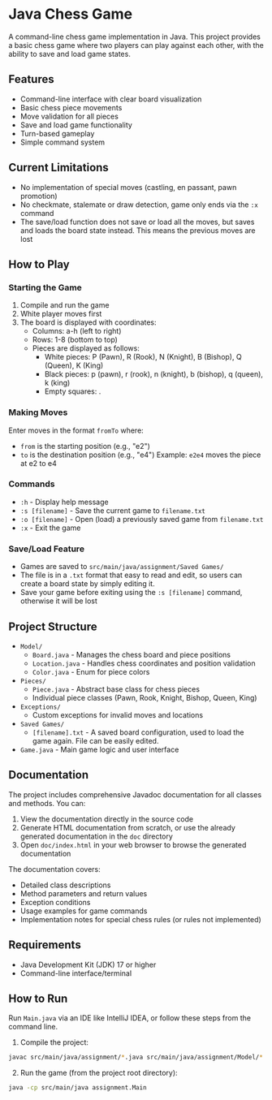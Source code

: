# Java Chess Game

A command-line chess game implementation in Java. This project provides a basic chess game where two players can play against each other, with the ability to save and load game states.

## Features

- Command-line interface with clear board visualization
- Basic chess piece movements
- Move validation for all pieces
- Save and load game functionality
- Turn-based gameplay
- Simple command system

## Current Limitations

- No implementation of special moves (castling, en passant, pawn promotion)
- No checkmate, stalemate or draw detection, game only ends via the `:x` command
- The save/load function does not save or load all the moves, but saves and loads the board state instead. This means the previous moves are lost

## How to Play

### Starting the Game

1. Compile and run the game
2. White player moves first
3. The board is displayed with coordinates:
    - Columns: a-h (left to right)
    - Rows: 1-8 (bottom to top)
    - Pieces are displayed as follows:
        - White pieces: P (Pawn), R (Rook), N (Knight), B (Bishop), Q (Queen), K (King)
        - Black pieces: p (pawn), r (rook), n (knight), b (bishop), q (queen), k (king)
        - Empty squares: .

### Making Moves

Enter moves in the format `fromTo` where:
- `from` is the starting position (e.g., "e2")
- `to` is the destination position (e.g., "e4")
  Example: `e2e4` moves the piece at e2 to e4

### Commands

- `:h` - Display help message
- `:s [filename]` - Save the current game to `filename.txt`
- `:o [filename]` - Open (load) a previously saved game from `filename.txt`
- `:x` - Exit the game

### Save/Load Feature

- Games are saved to `src/main/java/assignment/Saved Games/`
- The file is in a `.txt` format that easy to read and edit, so users can create a board state by simply editing it.
- Save your game before exiting using the `:s [filename]` command, otherwise it will be lost

## Project Structure

- `Model/`
    - `Board.java` - Manages the chess board and piece positions
    - `Location.java` - Handles chess coordinates and position validation
    - `Color.java` - Enum for piece colors
- `Pieces/`
    - `Piece.java` - Abstract base class for chess pieces
    - Individual piece classes (Pawn, Rook, Knight, Bishop, Queen, King)
- `Exceptions/`
    - Custom exceptions for invalid moves and locations
- `Saved Games/`
    - `[filename].txt` - A saved board configuration, used to load the game again. File can be easily edited.
- `Game.java` - Main game logic and user interface

## Documentation

The project includes comprehensive Javadoc documentation for all classes and methods. You can:

1. View the documentation directly in the source code
2. Generate HTML documentation from scratch, or use the already generated documentation in the `doc` directory
3. Open `doc/index.html` in your web browser to browse the generated documentation

The documentation covers:
- Detailed class descriptions
- Method parameters and return values
- Exception conditions
- Usage examples for game commands
- Implementation notes for special chess rules (or rules not implemented)

## Requirements

- Java Development Kit (JDK) 17 or higher
- Command-line interface/terminal

## How to Run

Run `Main.java` via an IDE like IntelliJ IDEA, or follow these steps from the command line.

1. Compile the project:
```bash
javac src/main/java/assignment/*.java src/main/java/assignment/Model/*.java src/main/java/assignment/Pieces/*.java src/main/java/assignment/Exceptions/*.java
```

2. Run the game (from the project root directory):
```bash
java -cp src/main/java assignment.Main
```
